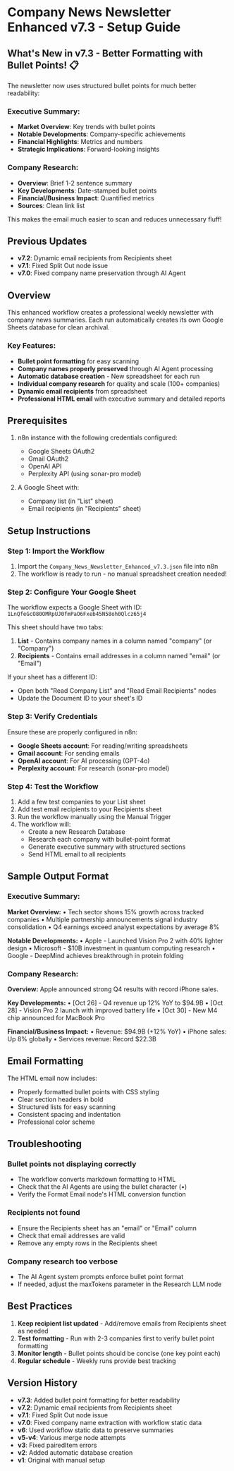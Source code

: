 # Company News Newsletter Enhanced v7.3 - Setup Guide

## What's New in v7.3 - Better Formatting with Bullet Points! 📋

The newsletter now uses structured bullet points for much better readability:

### Executive Summary:
- **Market Overview**: Key trends with bullet points
- **Notable Developments**: Company-specific achievements
- **Financial Highlights**: Metrics and numbers
- **Strategic Implications**: Forward-looking insights

### Company Research:
- **Overview**: Brief 1-2 sentence summary
- **Key Developments**: Date-stamped bullet points
- **Financial/Business Impact**: Quantified metrics
- **Sources**: Clean link list

This makes the email much easier to scan and reduces unnecessary fluff!

## Previous Updates
- **v7.2**: Dynamic email recipients from Recipients sheet
- **v7.1**: Fixed Split Out node issue
- **v7.0**: Fixed company name preservation through AI Agent

## Overview
This enhanced workflow creates a professional weekly newsletter with company news summaries. Each run automatically creates its own Google Sheets database for clean archival.

### Key Features:
- **Bullet point formatting** for easy scanning
- **Company names properly preserved** through AI Agent processing
- **Automatic database creation** - New spreadsheet for each run
- **Individual company research** for quality and scale (100+ companies)
- **Dynamic email recipients** from spreadsheet
- **Professional HTML email** with executive summary and detailed reports

## Prerequisites
1. n8n instance with the following credentials configured:
   - Google Sheets OAuth2
   - Gmail OAuth2
   - OpenAI API
   - Perplexity API (using sonar-pro model)

2. A Google Sheet with:
   - Company list (in "List" sheet)
   - Email recipients (in "Recipients" sheet)

## Setup Instructions

### Step 1: Import the Workflow
1. Import the `Company_News_Newsletter_Enhanced_v7.3.json` file into n8n
2. The workflow is ready to run - no manual spreadsheet creation needed!

### Step 2: Configure Your Google Sheet
The workflow expects a Google Sheet with ID: `1LnQfeGcO80OMRpUJ0fmPaO6Fxeb45N58oh0Qlcz65j4`

This sheet should have two tabs:
1. **List** - Contains company names in a column named "company" (or "Company")
2. **Recipients** - Contains email addresses in a column named "email" (or "Email")

If your sheet has a different ID:
- Open both "Read Company List" and "Read Email Recipients" nodes
- Update the Document ID to your sheet's ID

### Step 3: Verify Credentials
Ensure these are properly configured in n8n:
- **Google Sheets account**: For reading/writing spreadsheets
- **Gmail account**: For sending emails
- **OpenAI account**: For AI processing (GPT-4o)
- **Perplexity account**: For research (sonar-pro model)

### Step 4: Test the Workflow
1. Add a few test companies to your List sheet
2. Add test email recipients to your Recipients sheet
3. Run the workflow manually using the Manual Trigger
4. The workflow will:
   - Create a new Research Database
   - Research each company with bullet-point format
   - Generate executive summary with structured sections
   - Send HTML email to all recipients

## Sample Output Format

### Executive Summary:
**Market Overview:**
• Tech sector shows 15% growth across tracked companies
• Multiple partnership announcements signal industry consolidation
• Q4 earnings exceed analyst expectations by average 8%

**Notable Developments:**
• Apple - Launched Vision Pro 2 with 40% lighter design
• Microsoft - $10B investment in quantum computing research
• Google - DeepMind achieves breakthrough in protein folding

### Company Research:
**Overview:** Apple announced strong Q4 results with record iPhone sales.

**Key Developments:**
• [Oct 26] - Q4 revenue up 12% YoY to $94.9B
• [Oct 28] - Vision Pro 2 launch with improved battery life
• [Oct 30] - New M4 chip announced for MacBook Pro

**Financial/Business Impact:**
• Revenue: $94.9B (+12% YoY)
• iPhone sales: Up 8% globally
• Services revenue: Record $22.3B

## Email Formatting

The HTML email now includes:
- Properly formatted bullet points with CSS styling
- Clear section headers in bold
- Structured lists for easy scanning
- Consistent spacing and indentation
- Professional color scheme

## Troubleshooting

### Bullet points not displaying correctly
- The workflow converts markdown formatting to HTML
- Check that the AI Agents are using the bullet character (•)
- Verify the Format Email node's HTML conversion function

### Recipients not found
- Ensure the Recipients sheet has an "email" or "Email" column
- Check that email addresses are valid
- Remove any empty rows in the Recipients sheet

### Company research too verbose
- The AI Agent system prompts enforce bullet point format
- If needed, adjust the maxTokens parameter in the Research LLM node

## Best Practices
1. **Keep recipient list updated** - Add/remove emails from Recipients sheet as needed
2. **Test formatting** - Run with 2-3 companies first to verify bullet point formatting
3. **Monitor length** - Bullet points should be concise (one key point each)
4. **Regular schedule** - Weekly runs provide best tracking

## Version History
- **v7.3**: Added bullet point formatting for better readability
- **v7.2**: Dynamic email recipients from Recipients sheet
- **v7.1**: Fixed Split Out node issue
- **v7.0**: Fixed company name extraction with workflow static data
- **v6**: Used workflow static data to preserve summaries
- **v5-v4**: Various merge node attempts
- **v3**: Fixed pairedItem errors
- **v2**: Added automatic database creation
- **v1**: Original with manual setup